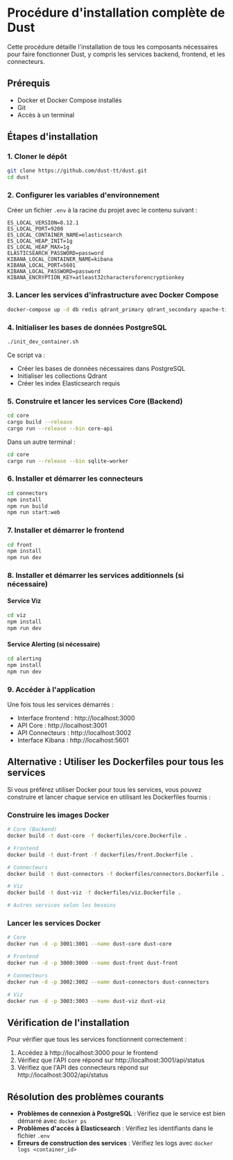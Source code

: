 # Procédure d'installation complète de Dust

Cette procédure détaille l'installation de tous les composants nécessaires pour faire fonctionner Dust, y compris les services backend, frontend, et les connecteurs.

## Prérequis

- Docker et Docker Compose installés
- Git
- Accès à un terminal

## Étapes d'installation

### 1. Cloner le dépôt

```bash
git clone https://github.com/dust-tt/dust.git
cd dust
```

### 2. Configurer les variables d'environnement

Créer un fichier `.env` à la racine du projet avec le contenu suivant :

```
ES_LOCAL_VERSION=8.12.1
ES_LOCAL_PORT=9200
ES_LOCAL_CONTAINER_NAME=elasticsearch
ES_LOCAL_HEAP_INIT=1g
ES_LOCAL_HEAP_MAX=1g
ELASTICSEARCH_PASSWORD=password
KIBANA_LOCAL_CONTAINER_NAME=kibana
KIBANA_LOCAL_PORT=5601
KIBANA_LOCAL_PASSWORD=password
KIBANA_ENCRYPTION_KEY=atleast32charactersforencryptionkey
```

### 3. Lancer les services d'infrastructure avec Docker Compose

```bash
docker-compose up -d db redis qdrant_primary qdrant_secondary apache-tika elasticsearch kibana_settings kibana
```

### 4. Initialiser les bases de données PostgreSQL

```bash
./init_dev_container.sh
```

Ce script va :
- Créer les bases de données nécessaires dans PostgreSQL
- Initialiser les collections Qdrant
- Créer les index Elasticsearch requis

### 5. Construire et lancer les services Core (Backend)

```bash
cd core
cargo build --release
cargo run --release --bin core-api
```

Dans un autre terminal :
```bash
cd core
cargo run --release --bin sqlite-worker
```

### 6. Installer et démarrer les connecteurs

```bash
cd connectors
npm install
npm run build
npm run start:web
```

### 7. Installer et démarrer le frontend

```bash
cd front
npm install
npm run dev
```

### 8. Installer et démarrer les services additionnels (si nécessaire)

#### Service Viz

```bash
cd viz
npm install
npm run dev
```

#### Service Alerting (si nécessaire)

```bash
cd alerting
npm install
npm run dev
```

### 9. Accéder à l'application

Une fois tous les services démarrés :

- Interface frontend : http://localhost:3000
- API Core : http://localhost:3001
- API Connecteurs : http://localhost:3002
- Interface Kibana : http://localhost:5601

## Alternative : Utiliser les Dockerfiles pour tous les services

Si vous préférez utiliser Docker pour tous les services, vous pouvez construire et lancer chaque service en utilisant les Dockerfiles fournis :

### Construire les images Docker

```bash
# Core (Backend)
docker build -t dust-core -f dockerfiles/core.Dockerfile .

# Frontend
docker build -t dust-front -f dockerfiles/front.Dockerfile .

# Connecteurs
docker build -t dust-connectors -f dockerfiles/connectors.Dockerfile .

# Viz
docker build -t dust-viz -f dockerfiles/viz.Dockerfile .

# Autres services selon les besoins
```

### Lancer les services Docker

```bash
# Core
docker run -d -p 3001:3001 --name dust-core dust-core

# Frontend
docker run -d -p 3000:3000 --name dust-front dust-front

# Connecteurs
docker run -d -p 3002:3002 --name dust-connectors dust-connectors

# Viz
docker run -d -p 3003:3003 --name dust-viz dust-viz
```

## Vérification de l'installation

Pour vérifier que tous les services fonctionnent correctement :

1. Accédez à http://localhost:3000 pour le frontend
2. Vérifiez que l'API core répond sur http://localhost:3001/api/status
3. Vérifiez que l'API des connecteurs répond sur http://localhost:3002/api/status

## Résolution des problèmes courants

- **Problèmes de connexion à PostgreSQL** : Vérifiez que le service est bien démarré avec `docker ps`
- **Problèmes d'accès à Elasticsearch** : Vérifiez les identifiants dans le fichier `.env`
- **Erreurs de construction des services** : Vérifiez les logs avec `docker logs <container_id>` 